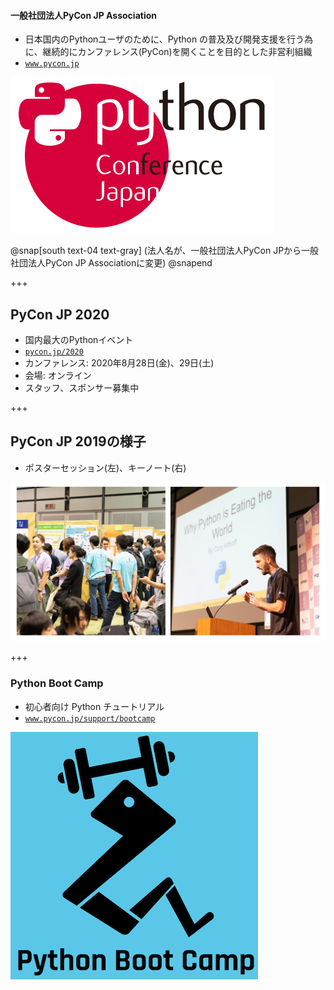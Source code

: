 #### 一般社団法人PyCon JP Association

* 日本国内のPythonユーザのために、Python の普及及び開発支援を行う為に、継続的にカンファレンス(PyCon)を開くことを目的とした非営利組織
* [`www.pycon.jp`](https://www.pycon.jp/)

![PyCon JP](assets/images/pyconjp_logo.png)

@snap[south text-04 text-gray]
(法人名が、一般社団法人PyCon JPから一般社団法人PyCon JP Associationに変更)
@snapend

+++

## PyCon JP 2020

- 国内最大のPythonイベント
- [`pycon.jp/2020`](https://pycon.jp/2020/)
- カンファレンス: 2020年8月28日(金)、29日(土)
- 会場: オンライン
- スタッフ、スポンサー募集中

+++

## PyCon JP 2019の様子

- ポスターセッション(左)、キーノート(右)

![PyCon JP 2019 Photo](assets/images/pyconjp2019photo.jpg)

+++

### Python Boot Camp

- 初心者向け Python チュートリアル
- [`www.pycon.jp/support/bootcamp`](https://www.pycon.jp/support/bootcamp.html)

![Python Boot Camp](assets/images/python-boot-camp-logo.png)
